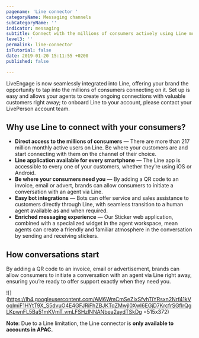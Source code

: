 ```yaml
---
pagename: 'Line connector '
categoryName: Messaging channels
subCategoryName: ''
indicator: messaging
subtitle: Connect with the millions of consumers actively using Line monthly
level3: ''
permalink: line-connector
isTutorial: false
date: 2019-01-20 15:11:55 +0200
published: false

---
```

LiveEngage is now seamlessly integrated into Line, offering your brand the opportunity to tap into the millions of consumers connecting on it. Set up is easy and allows your agents to create ongoing connections with valuable customers right away; to onboard Line to your account, please contact your LivePerson account team.

## Why use Line to connect with your consumers?

* **Direct access to the millions of consumers** — There are more than 217 million monthly active users on Line. Be where your customers are and start connecting with them on the channel of their choice. 
* **Line application available for every smartphone** — The Line app is accessible to every one of your customers, whether they’re using iOS or Android. 
* **Be where your consumers need you** — By adding a QR code to an invoice, email or advert, brands can allow consumers to initiate a conversation with an agent via Line.
* **Easy bot integrations** — Bots can offer service and sales assistance to customers directly through Line, with seamless transition to a human agent available as and when required. 
* **Enriched messaging experience** — Our Sticker web application, combined with a specialized widget in the agent workspace, mean agents can create a friendly and familiar atmosphere in the conversation by sending and receiving stickers.

## How conversations start

By adding a QR code to an invoice, email or advertisement, brands can allow consumers to initiate a conversation with an agent via Line right away, ensuring you’re ready to offer support exactly when they need you.

  
![](https://lh4.googleusercontent.com/AM6WmCmSeZIxSfvhTiYRsxn2Nrf41kVoqlmiF1HYtT9X_S5dvuO4E4GFJRiFhZBJKTqZMwjl0XwI6EGjD7KrcfrSGflrQgLKpwnFL5Ba51mKVmT_vmLFSHzlNNANbea2aydTSkDg =515x372)

**Note**: Due to a Line limitation, the Line connector is **only available to accounts in APAC.**